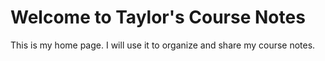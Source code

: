 # Welcome to Taylor's Course Notes

This is my home page. I will use it to organize and share my course notes.